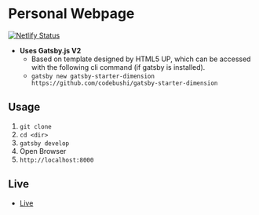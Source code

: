 # Personal Webpage

[![Netlify Status](https://api.netlify.com/api/v1/badges/b376ecb5-11e0-46b4-818a-608e97d81952/deploy-status)](https://app.netlify.com/sites/mansourjalaly/deploys)

- **Uses Gatsby.js V2**
    - Based on template designed by HTML5 UP, which can be accessed with the following cli command (if gatsby is installed).
    - `gatsby new gatsby-starter-dimension https://github.com/codebushi/gatsby-starter-dimension`
    
## Usage

1. `git clone`
2. `cd <dir>`
3. `gatsby develop`
4. Open Browser
5. `http://localhost:8000`

## Live

- [Live](http://www.jalaly.co.uk)


